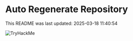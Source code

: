 # Auto Regenerate Repository

This README was last updated: 2025-03-18 11:40:54

 ![TryHackMe](https://tryhackme.com/badge/533634)